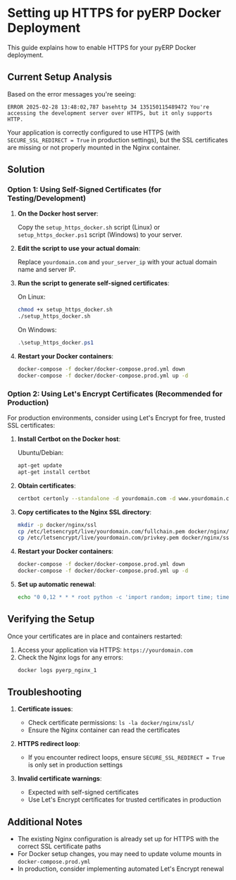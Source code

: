 # Setting up HTTPS for pyERP Docker Deployment

This guide explains how to enable HTTPS for your pyERP Docker deployment.

## Current Setup Analysis

Based on the error messages you're seeing:
```
ERROR 2025-02-28 13:48:02,787 basehttp 34 135150115489472 You're accessing the development server over HTTPS, but it only supports HTTP.
```

Your application is correctly configured to use HTTPS (with `SECURE_SSL_REDIRECT = True` in production settings), but the SSL certificates are missing or not properly mounted in the Nginx container.

## Solution

### Option 1: Using Self-Signed Certificates (for Testing/Development)

1. **On the Docker host server**:

   Copy the `setup_https_docker.sh` script (Linux) or `setup_https_docker.ps1` script (Windows) to your server.

2. **Edit the script to use your actual domain**:

   Replace `yourdomain.com` and `your_server_ip` with your actual domain name and server IP.

3. **Run the script to generate self-signed certificates**:

   On Linux:
   ```bash
   chmod +x setup_https_docker.sh
   ./setup_https_docker.sh
   ```

   On Windows:
   ```powershell
   .\setup_https_docker.ps1
   ```

4. **Restart your Docker containers**:

   ```bash
   docker-compose -f docker/docker-compose.prod.yml down
   docker-compose -f docker/docker-compose.prod.yml up -d
   ```

### Option 2: Using Let's Encrypt Certificates (Recommended for Production)

For production environments, consider using Let's Encrypt for free, trusted SSL certificates:

1. **Install Certbot on the Docker host**:

   Ubuntu/Debian:
   ```bash
   apt-get update
   apt-get install certbot
   ```

2. **Obtain certificates**:

   ```bash
   certbot certonly --standalone -d yourdomain.com -d www.yourdomain.com
   ```

3. **Copy certificates to the Nginx SSL directory**:

   ```bash
   mkdir -p docker/nginx/ssl
   cp /etc/letsencrypt/live/yourdomain.com/fullchain.pem docker/nginx/ssl/server.crt
   cp /etc/letsencrypt/live/yourdomain.com/privkey.pem docker/nginx/ssl/server.key
   ```

4. **Restart your Docker containers**:

   ```bash
   docker-compose -f docker/docker-compose.prod.yml down
   docker-compose -f docker/docker-compose.prod.yml up -d
   ```

5. **Set up automatic renewal**:

   ```bash
   echo "0 0,12 * * * root python -c 'import random; import time; time.sleep(random.random() * 3600)' && certbot renew && cp /etc/letsencrypt/live/yourdomain.com/fullchain.pem /path/to/pyerp/docker/nginx/ssl/server.crt && cp /etc/letsencrypt/live/yourdomain.com/privkey.pem /path/to/pyerp/docker/nginx/ssl/server.key && docker restart pyerp_nginx_1" | sudo tee -a /etc/crontab > /dev/null
   ```

## Verifying the Setup

Once your certificates are in place and containers restarted:

1. Access your application via HTTPS: `https://yourdomain.com`
2. Check the Nginx logs for any errors:
   ```bash
   docker logs pyerp_nginx_1
   ```

## Troubleshooting

1. **Certificate issues**:
   - Check certificate permissions: `ls -la docker/nginx/ssl/`
   - Ensure the Nginx container can read the certificates

2. **HTTPS redirect loop**:
   - If you encounter redirect loops, ensure `SECURE_SSL_REDIRECT = True` is only set in production settings

3. **Invalid certificate warnings**:
   - Expected with self-signed certificates
   - Use Let's Encrypt certificates for trusted certificates in production

## Additional Notes

- The existing Nginx configuration is already set up for HTTPS with the correct SSL certificate paths
- For Docker setup changes, you may need to update volume mounts in `docker-compose.prod.yml`
- In production, consider implementing automated Let's Encrypt renewal 